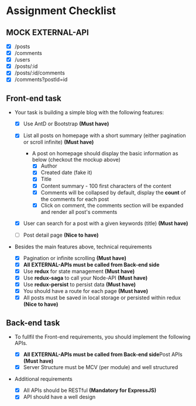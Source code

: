 # Assignment Checklist

## MOCK EXTERNAL-API

- [x] /posts
- [x] /comments
- [x] /users
- [x] /posts/:id
- [x] /posts/:id/comments
- [x] /comments?postId=id

## Front-end task

- Your task is building a simple blog with the following features:

  - [x] Use AntD or Bootstrap **(Must have)**

  - [x] List all posts on homepage with a short summary (either pagination or scroll infinite) **(Must have)**

    - A post on homepage should display the basic information as below (checkout the mockup above)
      - [x] Author
      - [x] Created date (fake it)
      - [x] Title
      - [x] Content summary - 100 first characters of the content
      - [x] Comments will be collapsed by default, display the **count** of the comments for each post
      - [x] Click on comment, the comments section will be expanded and render all post's comments

  - [x] User can search for a post with a given keywords (title) **(Must have)**
  - [ ] Post detail page **(Nice to have)**

- Besides the main features above, technical requirements
  - [x] Pagination or infinite scrolling **(Must have)**
  - [x] **All EXTERNAL-APIs must be called from Back-end side**
  - [x] Use **redux** for state management **(Must have)**
  - [x] Use **redux-saga** to call your Node-API **(Must have)**
  - [x] Use **redux-persist** to persist data **(Must have)**
  - [x] You should have a route for each page **(Must have)**
  - [x] All posts must be saved in local storage or persisted within redux **(Nice to have)**

## Back-end task

- To fullfil the Front-end requirements, you should implement the following APIs.

  - [x] **All EXTERNAL-APIs must be called from Back-end side**Post APIs **(Must have)**
  - [x] Server Structure must be MCV (per module) and well structured

- Additional requirements
  - [x] All APIs should be RESTful **(Mandatory for ExpressJS)**
  - [x] API should have a well design
